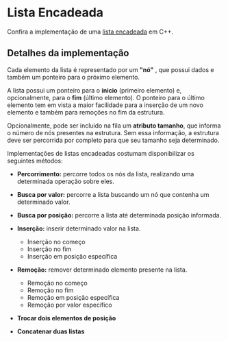 # Lista Encadeada

Confira a implementação de uma [lista encadeada](../src/list/LinkedList.cpp) em C++.

## Detalhes da implementação

Cada elemento da lista é representado por um **"nó"** , que possui dados e também um ponteiro para o próximo elemento.

A lista possui um ponteiro para o **inicio** (primeiro elemento) e, opcionalmente, para o **fim** (último elemento). O
ponteiro para o último elemento tem em vista a maior facilidade para a inserção de um novo elemento e também para
remoções no fim da estrutura.

Opcionalmente, pode ser incluído na fila um **atributo tamanho**, que informa o número de nós presentes na estrutura.
Sem essa informação, a estrutura deve ser percorrida por completo para que seu tamanho seja determinado.

Implementações de listas encadeadas costumam disponibilizar os seguintes métodos:

* **Percorrimento:** percorre todos os nós da lista, realizando uma determinada operação sobre eles.

* **Busca por valor:** percorre a lista buscando um nó que contenha um determinado valor.

* **Busca por posição:** percorre a lista até determinada posição informada.

* **Inserção:** inserir determinado valor na lista.
    * Inserção no começo
    * Inserção no fim
    * Inserção em posição específica

* **Remoção:** remover determinado elemento presente na lista.
    * Remoção no começo
    * Remoção no fim
    * Remoção em posição específica
    * Remoção por valor específico

* **Trocar dois elementos de posição**

* **Concatenar duas listas**